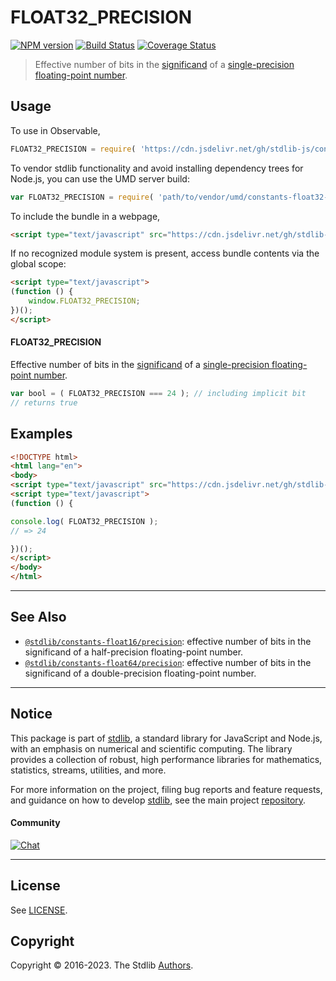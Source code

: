 <!--

@license Apache-2.0

Copyright (c) 2018 The Stdlib Authors.

Licensed under the Apache License, Version 2.0 (the "License");
you may not use this file except in compliance with the License.
You may obtain a copy of the License at

   http://www.apache.org/licenses/LICENSE-2.0

Unless required by applicable law or agreed to in writing, software
distributed under the License is distributed on an "AS IS" BASIS,
WITHOUT WARRANTIES OR CONDITIONS OF ANY KIND, either express or implied.
See the License for the specific language governing permissions and
limitations under the License.

-->

# FLOAT32_PRECISION

[![NPM version][npm-image]][npm-url] [![Build Status][test-image]][test-url] [![Coverage Status][coverage-image]][coverage-url] <!-- [![dependencies][dependencies-image]][dependencies-url] -->

> Effective number of bits in the [significand][significand] of a [single-precision floating-point number][ieee754].



<section class="usage">

## Usage

To use in Observable,

```javascript
FLOAT32_PRECISION = require( 'https://cdn.jsdelivr.net/gh/stdlib-js/constants-float32-precision@umd/browser.js' )
```

To vendor stdlib functionality and avoid installing dependency trees for Node.js, you can use the UMD server build:

```javascript
var FLOAT32_PRECISION = require( 'path/to/vendor/umd/constants-float32-precision/index.js' )
```

To include the bundle in a webpage,

```html
<script type="text/javascript" src="https://cdn.jsdelivr.net/gh/stdlib-js/constants-float32-precision@umd/browser.js"></script>
```

If no recognized module system is present, access bundle contents via the global scope:

```html
<script type="text/javascript">
(function () {
    window.FLOAT32_PRECISION;
})();
</script>
```

#### FLOAT32_PRECISION

Effective number of bits in the [significand][significand] of a [single-precision floating-point number][ieee754].

```javascript
var bool = ( FLOAT32_PRECISION === 24 ); // including implicit bit
// returns true
```

</section>

<!-- /.usage -->

<section class="examples">

## Examples

<!-- TODO: better example -->

<!-- eslint no-undef: "error" -->

```html
<!DOCTYPE html>
<html lang="en">
<body>
<script type="text/javascript" src="https://cdn.jsdelivr.net/gh/stdlib-js/constants-float32-precision@umd/browser.js"></script>
<script type="text/javascript">
(function () {

console.log( FLOAT32_PRECISION );
// => 24

})();
</script>
</body>
</html>
```

</section>

<!-- /.examples -->

<!-- C interface documentation. -->



<!-- Section for related `stdlib` packages. Do not manually edit this section, as it is automatically populated. -->

<section class="related">

* * *

## See Also

-   <span class="package-name">[`@stdlib/constants-float16/precision`][@stdlib/constants/float16/precision]</span><span class="delimiter">: </span><span class="description">effective number of bits in the significand of a half-precision floating-point number.</span>
-   <span class="package-name">[`@stdlib/constants-float64/precision`][@stdlib/constants/float64/precision]</span><span class="delimiter">: </span><span class="description">effective number of bits in the significand of a double-precision floating-point number.</span>

</section>

<!-- /.related -->

<!-- Section for all links. Make sure to keep an empty line after the `section` element and another before the `/section` close. -->


<section class="main-repo" >

* * *

## Notice

This package is part of [stdlib][stdlib], a standard library for JavaScript and Node.js, with an emphasis on numerical and scientific computing. The library provides a collection of robust, high performance libraries for mathematics, statistics, streams, utilities, and more.

For more information on the project, filing bug reports and feature requests, and guidance on how to develop [stdlib][stdlib], see the main project [repository][stdlib].

#### Community

[![Chat][chat-image]][chat-url]

---

## License

See [LICENSE][stdlib-license].


## Copyright

Copyright &copy; 2016-2023. The Stdlib [Authors][stdlib-authors].

</section>

<!-- /.stdlib -->

<!-- Section for all links. Make sure to keep an empty line after the `section` element and another before the `/section` close. -->

<section class="links">

[npm-image]: http://img.shields.io/npm/v/@stdlib/constants-float32-precision.svg
[npm-url]: https://npmjs.org/package/@stdlib/constants-float32-precision

[test-image]: https://github.com/stdlib-js/constants-float32-precision/actions/workflows/test.yml/badge.svg?branch=main
[test-url]: https://github.com/stdlib-js/constants-float32-precision/actions/workflows/test.yml?query=branch:main

[coverage-image]: https://img.shields.io/codecov/c/github/stdlib-js/constants-float32-precision/main.svg
[coverage-url]: https://codecov.io/github/stdlib-js/constants-float32-precision?branch=main

<!--

[dependencies-image]: https://img.shields.io/david/stdlib-js/constants-float32-precision.svg
[dependencies-url]: https://david-dm.org/stdlib-js/constants-float32-precision/main

-->

[chat-image]: https://img.shields.io/gitter/room/stdlib-js/stdlib.svg
[chat-url]: https://gitter.im/stdlib-js/stdlib/

[stdlib]: https://github.com/stdlib-js/stdlib

[stdlib-authors]: https://github.com/stdlib-js/stdlib/graphs/contributors

[umd]: https://github.com/umdjs/umd
[es-module]: https://developer.mozilla.org/en-US/docs/Web/JavaScript/Guide/Modules

[deno-url]: https://github.com/stdlib-js/constants-float32-precision/tree/deno
[umd-url]: https://github.com/stdlib-js/constants-float32-precision/tree/umd
[esm-url]: https://github.com/stdlib-js/constants-float32-precision/tree/esm
[branches-url]: https://github.com/stdlib-js/constants-float32-precision/blob/main/branches.md

[stdlib-license]: https://raw.githubusercontent.com/stdlib-js/constants-float32-precision/main/LICENSE

[ieee754]: https://en.wikipedia.org/wiki/IEEE_754-1985

[significand]: https://en.wikipedia.org/wiki/Significand

<!-- <related-links> -->

[@stdlib/constants/float16/precision]: https://github.com/stdlib-js/constants-float16-precision/tree/umd

[@stdlib/constants/float64/precision]: https://github.com/stdlib-js/constants-float64-precision/tree/umd

<!-- </related-links> -->

</section>

<!-- /.links -->

